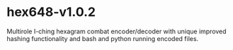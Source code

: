 # hex648-v1.0.2
Multirole I-ching hexagram combat encoder/decoder with unique improved hashing functionality and bash and python running encoded files.
